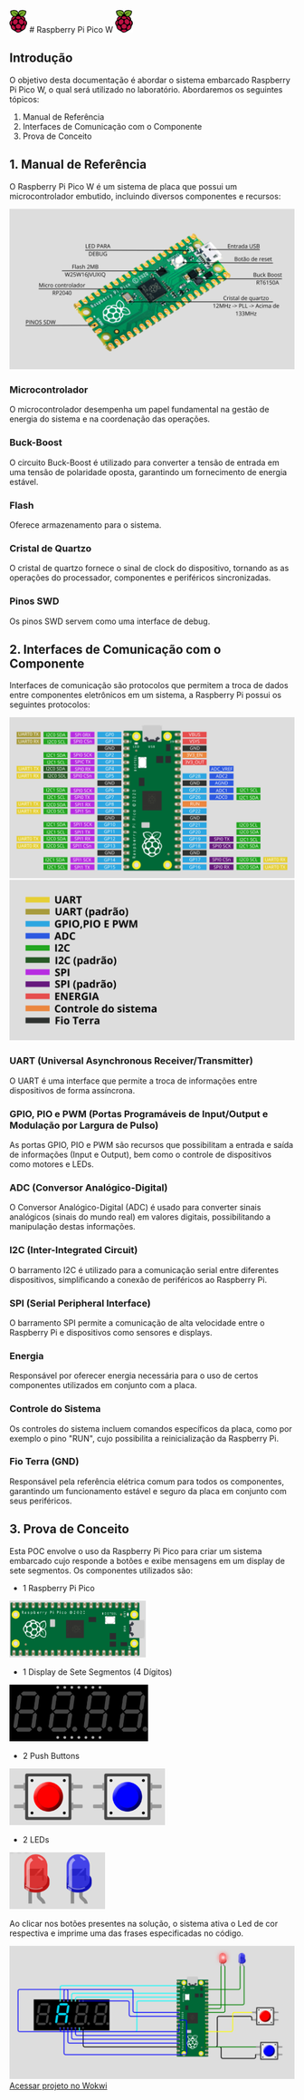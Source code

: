 <img src="img\rasplogo.png" height="40px"> # Raspberry Pi Pico W <img src="img\rasplogo.png" height="40px">

## Introdução

O objetivo desta documentação é abordar o sistema embarcado Raspberry Pi Pico W, o qual será utilizado no laboratório. Abordaremos os seguintes tópicos:

1. Manual de Referência
2. Interfaces de Comunicação com o Componente
3. Prova de Conceito

## 1. Manual de Referência

O Raspberry Pi Pico W é um sistema de placa que possui um microcontrolador embutido, incluindo diversos componentes e recursos:

<img src="img\pase.png">

### Microcontrolador

O microcontrolador desempenha um papel fundamental na gestão de energia do sistema e na coordenação das operações.

### Buck-Boost

O circuito Buck-Boost é utilizado para converter a tensão de entrada em uma tensão de polaridade oposta, garantindo um fornecimento de energia estável.

### Flash

Oferece armazenamento para o sistema.

### Cristal de Quartzo

O cristal de quartzo fornece o sinal de clock do dispositivo, tornando as as operações do processador, componentes e periféricos sincronizadas.

### Pinos SWD

Os pinos SWD servem como uma interface de debug.

## 2. Interfaces de Comunicação com o Componente

Interfaces de comunicação são protocolos que permitem a troca de dados entre componentes eletrônicos em um sistema, a Raspberry Pi possui os seguintes protocolos:

<img src="img\portas.png">
<img src="img\legenda.png">

### UART (Universal Asynchronous Receiver/Transmitter)

O UART é uma interface que permite a troca de informações entre dispositivos de forma assíncrona.

### GPIO, PIO e PWM (Portas Programáveis de Input/Output e Modulação por Largura de Pulso)

As portas GPIO, PIO e PWM são recursos que possibilitam a entrada e saída de informações (Input e Output), bem como o controle de dispositivos como motores e LEDs.

### ADC (Conversor Analógico-Digital)

O Conversor Analógico-Digital (ADC) é usado para converter sinais analógicos (sinais do mundo real) em valores digitais, possibilitando a manipulação destas informações.

### I2C (Inter-Integrated Circuit)

O barramento I2C é utilizado para a comunicação serial entre diferentes dispositivos, simplificando a conexão de periféricos ao Raspberry Pi.

### SPI (Serial Peripheral Interface)

O barramento SPI permite a comunicação de alta velocidade entre o Raspberry Pi e dispositivos como sensores e displays.

### Energia

Responsável por oferecer energia necessária para o uso de certos componentes utilizados em conjunto com a placa.

### Controle do Sistema

Os controles do sistema incluem comandos específicos da placa, como por exemplo o pino "RUN", cujo possibilita a reinicialização da Raspberry Pi.

### Fio Terra (GND)

Responsável pela referência elétrica comum para todos os componentes, garantindo um funcionamento estável e seguro da placa em conjunto com seus periféricos.

## 3. Prova de Conceito

Esta POC envolve o uso da Raspberry Pi Pico para criar um sistema embarcado cujo responde a botões e exibe mensagens em um display de sete segmentos. Os componentes utilizados são:

- 1 Raspberry Pi Pico
<img src="img\raspberry.png" height="100" rotate="90">

- 1 Display de Sete Segmentos (4 Dígitos)
<img src="img\asdfe.png" height="100">

- 2 Push Buttons
<img src="img\btnss.png" height="100">

- 2 LEDs
<img src="img\leds.png" height="100">

Ao clicar nos botões presentes na solução, o sistema ativa o Led de cor respectiva e imprime uma das frases especificadas no código.

<img src="img\project raspberry.png">
<a href="https://wokwi.com/projects/379421348555692033">Acessar projeto no Wokwi</a>